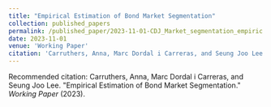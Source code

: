 ```yaml
---
title: "Empirical Estimation of Bond Market Segmentation"
collection: published_papers
permalink: /published_paper/2023-11-01-CDJ_Market_segmentation_empiric
date: 2023-11-01
venue: 'Working Paper'
citation: 'Carruthers, Anna, Marc Dordal i Carreras, and Seung Joo Lee. &quot;Empirical Estimation of Bond Market Segmentation.&quot;  <i>Working Paper</i> (2023).'
---
```

Recommended citation: Carruthers, Anna, Marc Dordal i Carreras, and Seung Joo Lee. "Empirical Estimation of Bond Market Segmentation."  <i>Working Paper</i> (2023).
